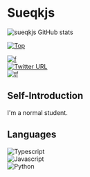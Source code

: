 # Sueqkjs
![sueqkjs GitHub stats](https://github-readme-stats.vercel.app/api?username=Sueqkjs&count_private=true&show_icons=true&theme=dracula)


[![Top](https://github-readme-stats.vercel.app/api/top-langs/?username=Sueqkjs&layout=compact&theme=dracula)](https://github.com/anuraghazra/github-readme-stats)

[![f](https://img.shields.io/github/followers/Sueqkjs?label=Followers&style=social)](https://github.com/Sueqkjs) <br>
[![Twitter URL](https://img.shields.io/twitter/url?style=social&url=https%3A%2F%2Ftwitter.com%2F0Sueqkjs)](https://twitter.com/Sueqkjs) <br>
[![tf](https://img.shields.io/twitter/follow/Sueqkjs?style=social)](https://twitter.com/Sueqkjs) <br>

## Self-Introduction
I'm a normal student.

## Languages
![Typescript](https://img.shields.io/badge/-Typescript-blue?style=for-the-badge) <br>
![Javascript](https://img.shields.io/badge/-Javascript-blue?style=for-the-badge) <br>
![Python](https://img.shields.io/badge/-Python-blue?style=for-the-badge) <br>
